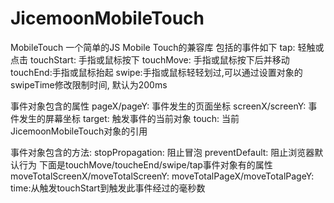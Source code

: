 # JicemoonMobileTouch
MobileTouch
一个简单的JS Mobile Touch的兼容库
包括的事件如下
tap: 轻触或点击
touchStart: 手指或鼠标按下
touchMove: 手指或鼠标按下后并移动
touchEnd:手指或鼠标抬起
swipe:手指或鼠标轻轻划过,可以通过设置对象的swipeTime修改限制时间, 默认为200ms

事件对象包含的属性
pageX/pageY: 事件发生的页面坐标
screenX/screenY: 事件发生的屏幕坐标
target: 触发事件的当前对象
touch: 当前JicemoonMobileTouch对象的引用

事件对象包含的方法:
stopPropagation: 阻止冒泡
preventDefault: 阻止浏览器默认行为
下面是touchMove/toucheEnd/swipe/tap事件对象有的属性
moveTotalScreenX/moveTotalScreenY: 
moveTotalPageX/moveTotalPageY: 
time:从触发touchStart到触发此事件经过的毫秒数
